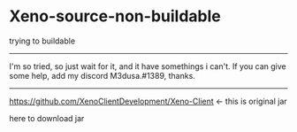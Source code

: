 # Xeno-source-non-buildable
 trying to buildable

---------

I'm so tried, so just wait for it, and it have somethings i can't.
If you can give some help, add my discord M3dusa.#1389, thanks.

---------

https://github.com/XenoClientDevelopment/Xeno-Client <- this is original jar

here to download jar
